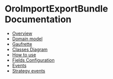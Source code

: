 OroImportExportBundle Documentation
===================================

- [Overview](./reference/overview.md)
- [Domain model](./reference/domain-model.md)
- [Gaufrette](./reference/gaufrette.md)
- [Classes Diagram](./reference/classes-diagram.md)
- [How to use](./reference/how-to-use.md)
- [Fields Configuration](./reference/fields-configuration.md)
- [Events](./reference/events.md)
- [Strategy events](./reference/strategy-events.md)
